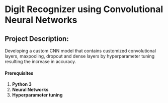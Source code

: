 # Digit Recognizer using Convolutional Neural Networks

## Project Description:
Developing a custom CNN model that contains customized convolutional layers, maxpooling, dropout and dense layers by hyperparameter tuning resulting the increase in accuracy.

#### Prerequisites
1. **Python 3**
2. **Neural Networks** 
3. **Hyperparameter tuning**

 
